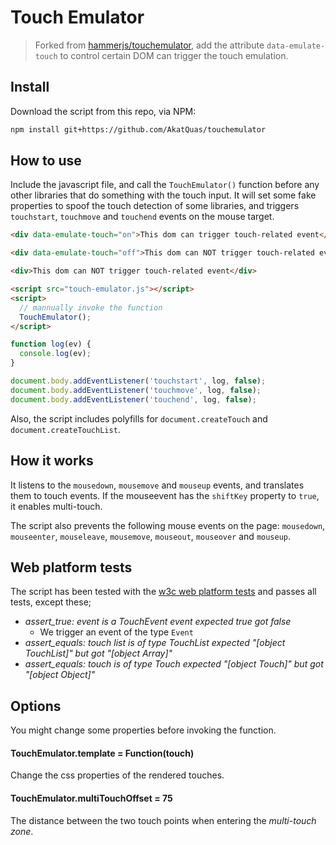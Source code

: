 # Touch Emulator

> Forked from [hammerjs/touchemulator](https://github.com/hammerjs/touchemulator), add the attribute `data-emulate-touch` to control certain DOM can trigger the touch emulation.

## Install

Download the script from this repo, via NPM:

```bash
npm install git+https://github.com/AkatQuas/touchemulator
```

## How to use

Include the javascript file, and call the `TouchEmulator()` function before any other libraries that do something with the
touch input. It will set some fake properties to spoof the touch detection of some libraries, and triggers `touchstart`, `touchmove` and `touchend` events on the mouse target.

```html
<div data-emulate-touch="on">This dom can trigger touch-related event</div>

<div data-emulate-touch="off">This dom can NOT trigger touch-related event</div>

<div>This dom can NOT trigger touch-related event</div>

<script src="touch-emulator.js"></script>
<script>
  // mannually invoke the function
  TouchEmulator();
</script>
```

```js
function log(ev) {
  console.log(ev);
}

document.body.addEventListener('touchstart', log, false);
document.body.addEventListener('touchmove', log, false);
document.body.addEventListener('touchend', log, false);
```

Also, the script includes polyfills for `document.createTouch` and `document.createTouchList`.

## How it works

It listens to the `mousedown`, `mousemove` and `mouseup` events, and translates them to touch events. If the mouseevent
has the `shiftKey` property to `true`, it enables multi-touch.

The script also prevents the following mouse events on the page:
`mousedown`, `mouseenter`, `mouseleave`, `mousemove`, `mouseout`, `mouseover` and `mouseup`.

## Web platform tests

The script has been tested with the [w3c web platform tests](/tests/web-platform-tests/touch-events) and passes all tests, except these;

- _assert_true: event is a TouchEvent event expected true got false_
  - We trigger an event of the type `Event`
- _assert_equals: touch list is of type TouchList expected "[object TouchList]" but got "[object Array]"_
- _assert_equals: touch is of type Touch expected "[object Touch]" but got "[object Object]"_

## Options

You might change some properties before invoking the function.

#### TouchEmulator.template = Function(touch)

Change the css properties of the rendered touches.

#### TouchEmulator.multiTouchOffset = 75

The distance between the two touch points when entering the _multi-touch zone_.
